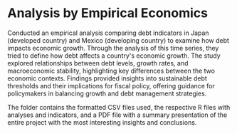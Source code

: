 # Analysis by Empirical Economics
Conducted an empirical analysis comparing debt indicators in Japan (developed country) and Mexico (developing country) to examine how debt impacts economic growth. 
Through the analysis of this time series, they tried to define how debt affects a country's economic growth.
The study explored relationships between debt levels, growth rates, and macroeconomic stability, highlighting key differences between the two economic contexts. 
Findings provided insights into sustainable debt thresholds and their implications for fiscal policy, offering guidance for policymakers in balancing growth and debt management strategies.

The folder contains the formatted CSV files used, the respective R files with analyses and indicators, and a PDF file with a summary presentation of the entire project with the most interesting insights and conclusions.


